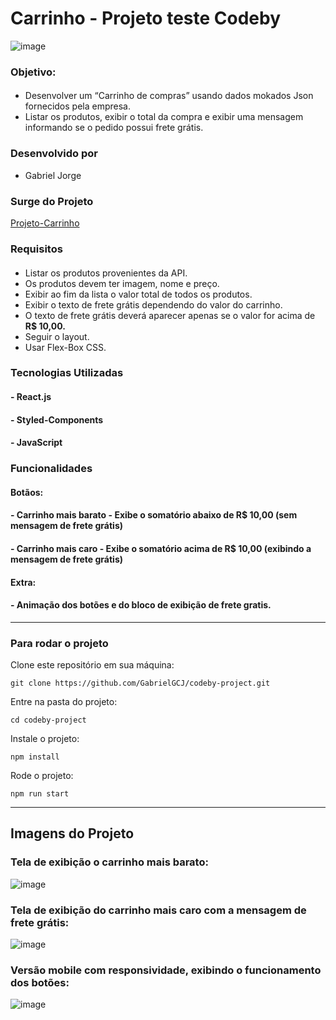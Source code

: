 # Carrinho - Projeto teste Codeby

![image](https://user-images.githubusercontent.com/91347602/232899361-dd7c27e4-c5a9-41de-869b-4081e0c6ea09.png)

### Objetivo:
#### 

- Desenvolver um “Carrinho de compras” usando dados mokados Json fornecidos pela empresa.
- Listar os produtos, exibir o total da compra e exibir uma mensagem informando se o pedido possui frete grátis.

### Desenvolvido por
- Gabriel Jorge

### Surge do Projeto 
<a href="http://exuberant-dime.surge.sh">Projeto-Carrinho</a>


### Requisitos 
#### 
- Listar os produtos provenientes da API.
- Os produtos devem ter imagem, nome e preço.
- Exibir ao fim da lista o valor total de todos os produtos.
- Exibir o texto de frete grátis dependendo do valor do carrinho.
- O texto de frete grátis deverá aparecer apenas se o valor for acima de **R$ 10,00.**
- Seguir o layout.
- Usar Flex-Box CSS.


### Tecnologias Utilizadas
#### - React.js
#### - Styled-Components
#### - JavaScript

### Funcionalidades
#### Botãos:
#### - Carrinho mais barato - Exibe o somatório abaixo de R$ 10,00 (sem mensagem de frete grátis)
#### - Carrinho mais caro - Exibe o somatório acima de R$ 10,00 (exibindo a mensagem de frete grátis)
#### Extra:
#### - Animação dos botões e do bloco de exibição de frete gratis.
---

### Para rodar o projeto 

Clone este repositório em sua máquina:

`git clone https://github.com/GabrielGCJ/codeby-project.git`

Entre na pasta do projeto:

`cd codeby-project`

Instale o projeto:

`npm install`

Rode o projeto:

`npm run start`

---

## Imagens do Projeto
### Tela de exibição o carrinho mais barato:

![image](https://user-images.githubusercontent.com/91347602/232898146-8f0d334a-2006-41e1-ba7f-58e33c74019d.png)


### Tela de exibição do carrinho mais caro com a mensagem de frete grátis:


![image](https://user-images.githubusercontent.com/91347602/232898335-95dcf361-34c3-4a80-b2ba-ac07b193b36a.png)


### Versão mobile com responsividade, exibindo o funcionamento dos botões:


![image](https://user-images.githubusercontent.com/91347602/232898756-d44017ba-4aee-470d-b5db-6dde819a7213.png)
